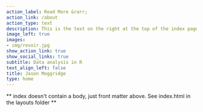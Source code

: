 ```yaml
---
action_label: Read More &rarr;
action_link: /about
action_type: text
description: This is the text on the right at the top of the index page right buddy???
image_left: true
images:
- img/revoir.jpg
show_action_link: true
show_social_links: true
subtitle: Data analysis in R
text_align_left: false
title: Jason Moggridge
type: home
---
```


** index doesn't contain a body, just front matter above.
See index.html in the layouts folder **
